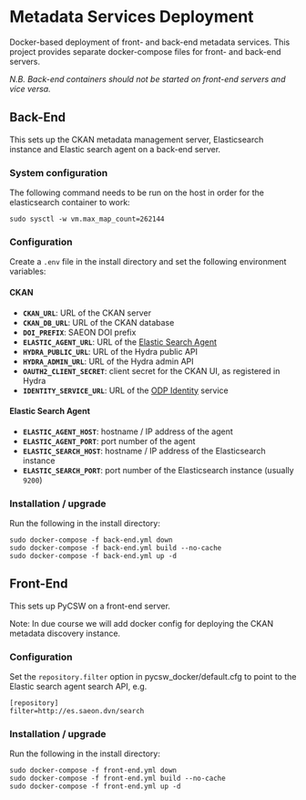 # Metadata Services Deployment

Docker-based deployment of front- and back-end metadata services. This project provides
separate docker-compose files for front- and back-end servers.

_N.B. Back-end containers should not be started on front-end servers and vice versa._

## Back-End

This sets up the CKAN metadata management server, Elasticsearch instance and Elastic search agent on a back-end server.

### System configuration
The following command needs to be run on the host in order for the elasticsearch container to work:

    sudo sysctl -w vm.max_map_count=262144

### Configuration

Create a `.env` file in the install directory and set the following environment variables:

#### CKAN
- **`CKAN_URL`**: URL of the CKAN server
- **`CKAN_DB_URL`**: URL of the CKAN database
- **`DOI_PREFIX`**: SAEON DOI prefix
- **`ELASTIC_AGENT_URL`**: URL of the [Elastic Search Agent](https://github.com/SAEONData/elastic-search-agent)
- **`HYDRA_PUBLIC_URL`**: URL of the Hydra public API
- **`HYDRA_ADMIN_URL`**: URL of the Hydra admin API
- **`OAUTH2_CLIENT_SECRET`**: client secret for the CKAN UI, as registered in Hydra
- **`IDENTITY_SERVICE_URL`**: URL of the [ODP Identity](https://github.com/SAEONData/ODP-Identity) service

#### Elastic Search Agent
- **`ELASTIC_AGENT_HOST`**: hostname / IP address of the agent
- **`ELASTIC_AGENT_PORT`**: port number of the agent
- **`ELASTIC_SEARCH_HOST`**: hostname / IP address of the Elasticsearch instance
- **`ELASTIC_SEARCH_PORT`**: port number of the Elasticsearch instance (usually `9200`)

### Installation / upgrade
Run the following in the install directory:
    
    sudo docker-compose -f back-end.yml down
    sudo docker-compose -f back-end.yml build --no-cache
    sudo docker-compose -f back-end.yml up -d

## Front-End

This sets up PyCSW on a front-end server.

Note: In due course we will add docker config for deploying the CKAN metadata discovery instance.

### Configuration
Set the `repository.filter` option in pycsw_docker/default.cfg to point to
the Elastic search agent search API, e.g.
    
    [repository]
    filter=http://es.saeon.dvn/search

### Installation / upgrade
Run the following in the install directory:
    
    sudo docker-compose -f front-end.yml down
    sudo docker-compose -f front-end.yml build --no-cache
    sudo docker-compose -f front-end.yml up -d
